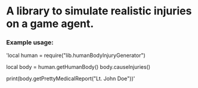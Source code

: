 # A library to simulate realistic injuries on a game agent.

### Example usage:

'local human = require("lib.humanBodyInjuryGenerator")

local body = human.getHumanBody()
body.causeInjuries()

print(body.getPrettyMedicalReport("Lt. John Doe"))'